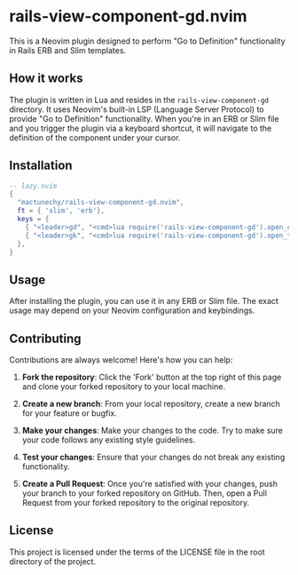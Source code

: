 # rails-view-component-gd.nvim

This is a Neovim plugin designed to perform "Go to Definition" functionality in Rails ERB and Slim templates.

## How it works

The plugin is written in Lua and resides in the `rails-view-component-gd` directory. It uses Neovim's built-in LSP (Language Server Protocol) to provide "Go to Definition" functionality. When you're in an ERB or Slim file and you trigger the plugin via a keyboard shortcut, it will navigate to the definition of the component under your cursor.

## Installation

```lua
-- lazy.nvim
{
  "mactunechy/rails-view-component-gd.nvim",
  ft = { 'slim', 'erb'},
  keys = {
    { "<leader>gd", "<cmd>lua require('rails-view-component-gd').open_class()<cr>" },
    { "<leader>gk", "<cmd>lua require('rails-view-component-gd').open_template()<cr>" },
  },
}
```

## Usage
After installing the plugin, you can use it in any ERB or Slim file. The exact usage may depend on your Neovim configuration and keybindings.

## Contributing

Contributions are always welcome! Here's how you can help:

1. **Fork the repository**: Click the 'Fork' button at the top right of this page and clone your forked repository to your local machine.

2. **Create a new branch**: From your local repository, create a new branch for your feature or bugfix.

3. **Make your changes**: Make your changes to the code. Try to make sure your code follows any existing style guidelines.

4. **Test your changes**: Ensure that your changes do not break any existing functionality.

5. **Create a Pull Request**: Once you're satisfied with your changes, push your branch to your forked repository on GitHub. Then, open a Pull Request from your forked repository to the original repository.



## License

This project is licensed under the terms of the LICENSE file in the root directory of the project.
